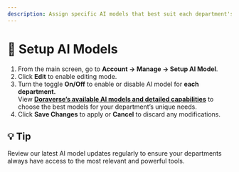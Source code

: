 ```yaml
---
description: Assign specific AI models that best suit each department's needs.
---
```


# 🤖 Setup AI Models

1. From the main screen, go to **Account → Manage → Setup AI Model**.
2. Click **Edit** to enable editing mode.
3. Turn the toggle **On/Off** to enable or disable AI model for **each department.**\
   View [**Doraverse’s available AI models and detailed capabilities**](https://doraverse.gitbook.io/docs/jp/feature-list/available-ai-models) to choose the best models for your department’s unique needs.
4. Click **Save Changes** to apply or **Cancel** to discard any modifications.

## 💡 **Tip**&#x20;

Review our latest AI model updates regularly to ensure your departments always have access to the most relevant and powerful tools.
